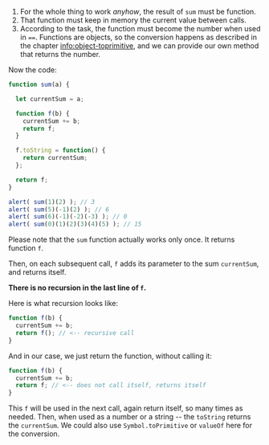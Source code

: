 
1. For the whole thing to work *anyhow*, the result of `sum` must be function.
2. That function must keep in memory the current value between calls.
3. According to the task, the function must become the number when used in `==`. Functions are objects, so the conversion happens as described in the chapter <info:object-toprimitive>, and we can provide our own method that returns the number.

Now the code:

```js run
function sum(a) {

  let currentSum = a;

  function f(b) {
    currentSum += b;
    return f;
  }

  f.toString = function() {
    return currentSum;
  };

  return f;
}

alert( sum(1)(2) ); // 3
alert( sum(5)(-1)(2) ); // 6
alert( sum(6)(-1)(-2)(-3) ); // 0
alert( sum(0)(1)(2)(3)(4)(5) ); // 15
```

Please note that the `sum` function actually works only once. It returns function `f`.

Then, on each subsequent call, `f` adds its parameter to the sum `currentSum`, and returns itself.

**There is no recursion in the last line of `f`.**

Here is what recursion looks like:

```js
function f(b) {
  currentSum += b;
  return f(); // <-- recursive call
}
```

And in our case, we just return the function, without calling it:

```js
function f(b) {
  currentSum += b;
  return f; // <-- does not call itself, returns itself
}
```

This `f` will be used in the next call, again return itself, so many times as needed. Then, when used as a number or a string -- the `toString` returns the `currentSum`. We could also use `Symbol.toPrimitive` or `valueOf` here for the conversion.
